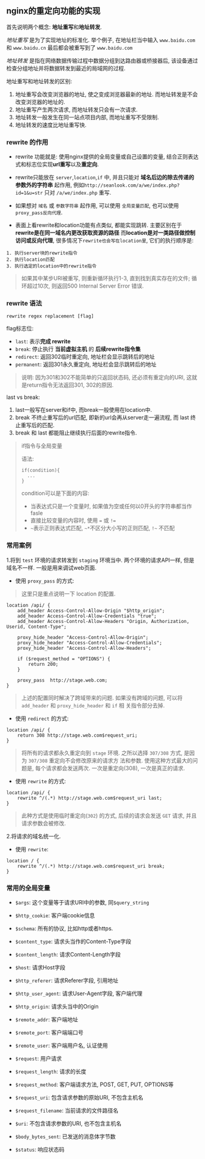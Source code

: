 ## nginx的重定向功能的实现

首先说明两个概念: **地址重写**和**地址转发**.

*地址重写* 是为了实现地址的标准化. 举个例子, 在地址栏当中输入 `www.baidu.com` 和 `www.baidu.cn` 最后都会被重写到了
`www.baidu.com`

*地址转发* 是指在网络数据传输过程中数据分组到达路由器或桥接器后, 该设备通过检查分组地址并将数据转发到最近的局域网的过程.

地址重写和地址转发的区别:

1. 地址重写会改变浏览器的地址, 使之变成浏览器最新的地址. 而地址转发是不会改变浏览器的地址的.
2. 地址重写产生两次请求, 而地址转发只会有一次请求.
3. 地址转发一般发生在同一站点项目内部, 而地址重写不受限制.
4. 地址转发的速度比地址重写快.

### rewrite 的作用

- rewrite 功能就是: 使用nginx提供的全局变量或自己设置的变量, 结合正则表达式和标志位实现**url重写**以及**重定向**.

- rewrite只能放在 `server`,`location`,`if` 中, 并且只能对 **域名后边的除去传递的参数外的字符串** 起作用, 
例如`http://seanlook.com/a/we/index.php?id=1&u=str` 只对 `/a/we/index.php` 重写.

- 如果想对 `域名` 或 `参数字符串` 起作用, 可以使用 `全局变量匹配`, 也可以使用 `proxy_pass反向代理`.

- 表面上看rewrite和location功能有点类似, 都能实现跳转. 主要区别在于**rewrite是在同一域名内更改获取资源的路径**
而**location是对一类路径做控制访问或反向代理**, 很多情况下`rewrite也会写在location里`, 它们的执行顺序是:

```
1. 执行server块的rewrite指令
2. 执行location匹配
3. 执行选定的location中的rewrite指令
```

> 如果其中某步URI被重写, 则重新循环执行1-3, 直到找到真实存在的文件; 循环超过10次, 则返回500 Internal Server Error
错误.


### rewrite 语法

```
rewrite regex replacement [flag]
```

flag标志位:

- `last`: 表示**完成 rewrite**
- `break`: 停止执行 **当前虚拟主机** 的 **后续rewrite指令集**
- `redirect`: 返回302临时重定向, 地址栏会显示跳转后的地址
- `permanent`: 返回301永久重定向, 地址栏会显示跳转后的地址

> 说明: 因为301和302不能简单的只返回状态码, 还必须有重定向的URI, 这就是return指令无法返回301, 302的原因.

last vs break:

1. last一般写在server和if中, 而break一般使用在location中.
2. break 不终止重写后的url匹配, 即新的url会再从server走一遍流程, 而 last 终止重写后的匹配.
3. break 和 last 都能阻止继续执行后面的rewrite指令.

> if指令与全局变量
>
> 语法: 
> ``` 
> if(condition){
>   ...
> }
> ```
>
> condition可以是下面的内容:
> - 当表达式只是一个变量时, 如果值为空或任何以0开头的字符串都当作fasle
> - 直接比较变量的内容时, 使用 `=` 或 `!=`
> - `~`表示正则表达式匹配, `~*`不区分大小写的正则匹配, `!~` 不匹配


### 常用案例

1.将到 `test` 环境的请求转发到 `staging` 环境当中. 两个环境的请求API一样, 但是域名不一样. 一般是用来调试web页面.

- 使用 `proxy_pass` 的方式:

> 这里只是重点说明一下 location 的配置.

```
location /api/ {
    add_header Access-Control-Allow-Origin "$http_origin";
    add_header Access-Control-Allow-Credentials "true";
    add_header Access-Control-Allow-Headers "Origin, Authorization, Userid, Content-Type";
    
    proxy_hide_header "Access-Control-Allow-Origin";  
    proxy_hide_header "Access-Control-Allow-Credentials";
    proxy_hide_header "Access-Control-Allow-Headers";
    
    if ($request_method = "OPTIONS") {
        return 200;
    }

    proxy_pass  http://stage.web.com;
}
```

> 上述的配置同时解决了跨域带来的问题. 如果没有跨域的问题, 可以将 `add_header` 和 `proxy_hide_header` 和 `if` 相
> 关指令部分去掉.

- 使用 `redirect` 的方式:

```
location /api/ {
	return 308 http://stage.web.com$request_uri;
}
```

> 将所有的请求都永久重定向到 `stage` 环境. 之所以选择 `307/308` 方式, 是因为 `307/308` 重定向不会修改原来的请求方
> 法和参数. 
> 使用这种方式最大的问题是, 每个请求都会发送两次. 一次是重定向(308), 一次是真正的请求.

- 使用 `rewrite` 的方式:

```
location /api/ {
	rewrite ^/(.*) http://stage.web.com$request_uri last;
}
```

> 此种方式是使用临时重定向(`302`) 的方式, 后续的请求会发送 `GET` 请求, 并且请求参数会被修改. 


2.将请求的域名统一化.

- 使用 `rewrite`:

```
location / {
	rewrite ^/(.*) http://stage.web.com$request_uri break;
}
```


### 常用的全局变量

- `$args`: 这个变量等于请求URI中的参数, 同`$query_string`
- `$http_cookie`: 客户端cookie信息
- `$schema`: 所有的协议, 比如http或者https.

- `$content_type`: 请求头当作的Content-Type字段
- `$content_length`: 请求Content-Length字段
- `$host`: 请求Host字段
- `$http_referer`: 请求Referer字段, 引用地址
- `$http_user_agent`: 请求User-Agent字段, 客户端代理
- `$http_origin`: 请求头当中的Origin

- `$remote_addr`: 客户端地址
- `$remote_port`: 客户端端口号
- `$remote_user`: 客户端用户名, 认证使用

- `$request`: 用户请求
- `$request_length`: 请求的长度
- `$request_method`: 客户端请求方法, POST, GET, PUT, OPTIONS等
- `$request_uri`: 包含请求参数的原始URI, 不包含主机名
- `$request_filename`: 当前请求的文件路径名
- `$uri`: 不包含请求参数的URI, 也不包含主机名

- `$body_bytes_sent`: 已发送的消息体字节数
- `$status`: 响应状态码

